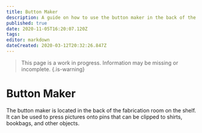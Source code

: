 ```yaml
---
title: Button Maker
description: A guide on how to use the button maker in the back of the room.
published: true
date: 2020-11-05T16:20:07.120Z
tags: 
editor: markdown
dateCreated: 2020-03-12T20:32:26.847Z
---
```


> This page is a work in progress. Information may be missing or incomplete.
{.is-warning}
# Button Maker
The button maker is located in the back of the fabrication room on the shelf. It can be used to press pictures onto pins that can be clipped to shirts, bookbags, and other objects.